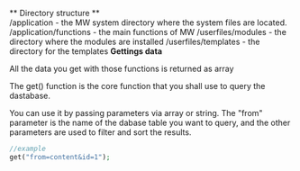 ** Directory structure **    
    /application - the MW system directory where the system files are located.
    /application/functions - the main functions of MW
    /userfiles/modules - the directory where the modules are installed
    /userfiles/templates - the directory for the templates
**Gettings data**

All the data you get with those functions is returned as array

The get() function is the core function that you shall use to query the dastabase.


You can use it by passing parameters via array or string. The "from" parameter is the name of the dabase table you want to query, and the other parameters are used to filter and sort the results.

 ```php
 //example
get("from=content&id=1");
```